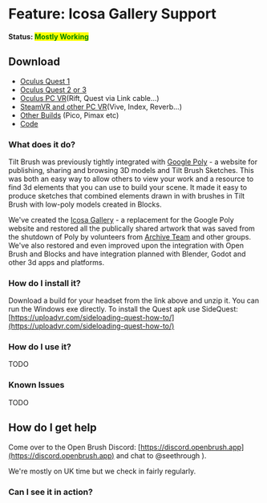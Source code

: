 # Feature: Icosa Gallery Support

#### Status: <mark style="color:green;">Mostly Working</mark>

## Download

* [Oculus Quest 1](https://nightly.link/icosa-foundation/open-brush/workflows/build/feature%2Ficosa-integration/Oculus%20Quest%20\(2%2B\).zip)
* [Oculus Quest 2 or 3](https://nightly.link/icosa-foundation/open-brush/workflows/build/feature%2Ficosa-integration/Oculus%20Quest%20\(2%2B\).zip)
* [Oculus PC VR](https://nightly.link/icosa-foundation/open-brush/workflows/build/feature%2Ficosa-integration/Windows%20Rift.zip)(Rift, Quest via Link cable...)
* [SteamVR and other PC VR](https://nightly.link/icosa-foundation/open-brush/workflows/build/feature%2Ficosa-integration/Windows%20OpenXR.zip)(Vive, Index, Reverb...)
* [Other Builds](https://nightly.link/icosa-foundation/open-brush/workflows/build/feature%2Ficosa-integration) (Pico, Pimax etc)
* [Code](https://github.com/icosa-foundation/open-brush/tree/feature/icosa-integration)

### What does it do?

Tilt Brush was previously tightly integrated with [Google Poly](https://en.wikipedia.org/wiki/Poly_\(website\)) - a website for publishing, sharing and browsing 3D models and Tilt Brush Sketches. This was both an easy way to allow others to view your work and a resource to find 3d elements that you can use to build your scene. It made it easy to produce sketches that combined elements drawn in with brushes in Tilt Brush with low-poly models created in Blocks.

We've created the [Icosa Gallery](https://icosa.gallery/) - a replacement for the Google Poly website and restored all the publically shared artwork that was saved from the shutdown of Poly by volunteers from [Archive Team](https://wiki.archiveteam.org/) and other groups. We've also restored and even improved upon the integration with Open Brush and Blocks and have integration planned with Blender, Godot and other 3d apps and platforms.

### How do I install it?

Download a build for your headset from the link above and unzip it. You can run the Windows exe directly. To install the Quest apk use SideQuest: [https://uploadvr.com/sideloading-quest-how-to/](https://uploadvr.com/sideloading-quest-how-to/)

### How do I use it?

TODO

### Known Issues

TODO

## How do I get help

Come over to the Open Brush Discord: [https://discord.openbrush.app](https://discord.openbrush.app) and chat to @seethrough ).

We're mostly on UK time but we check in fairly regularly.

### Can I see it in action?
